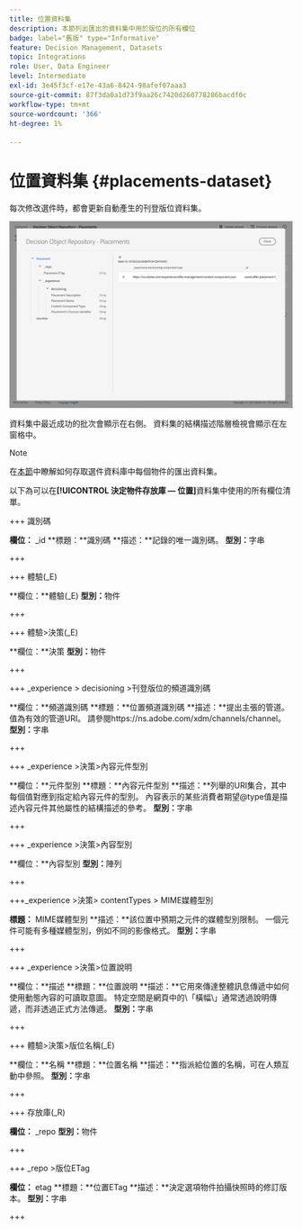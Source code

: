 ```yaml
---
title: 位置資料集
description: 本節列出匯出的資料集中用於版位的所有欄位
badge: label="舊版" type="Informative"
feature: Decision Management, Datasets
topic: Integrations
role: User, Data Engineer
level: Intermediate
exl-id: 3e45f3cf-e17e-43a6-8424-98afef07aaa3
source-git-commit: 87f3da0a1d73f9aa26c7420d260778286bacdf0c
workflow-type: tm+mt
source-wordcount: '366'
ht-degree: 1%

---
```


# 位置資料集 {#placements-dataset}

每次修改選件時，都會更新自動產生的刊登版位資料集。

![](../assets/dataset-placements.png)

資料集中最近成功的批次會顯示在右側。 資料集的結構描述階層檢視會顯示在左窗格中。

>[!NOTE]
>
>在[本節](../export-catalog/access-dataset.md)中瞭解如何存取選件資料庫中每個物件的匯出資料集。

以下為可以在&#x200B;**[!UICONTROL 決定物件存放庫 — 位置]**&#x200B;資料集中使用的所有欄位清單。

<!--A placement describes a location or place in a personalized message. It is used to set technical constraints for content that the personalization decision supplies. The placement also represents a request to produce certain types of metrics when an experience event is produced where this placement is involved. For instance, the placement facilitates a personalized clickable image inside an email shown to an end-user. The placement may for instance request from the assembled experience that the click on its image gets reported in an experience event with a metric https://ns.adobe.com/xdm/data/metrics/web/linkclicks and a reference to this placement.-->

+++ 識別碼

**欄位：** _id
**標題：**識別碼
**描述：**記錄的唯一識別碼。
**型別：**&#x200B;字串

+++

+++ 體驗(_E)

**欄位：**體驗(_E)
**型別：**&#x200B;物件

+++

+++ 體驗>決策(_E)

**欄位：**決策
**型別：**&#x200B;物件

+++

+++ _experience > decisioning >刊登版位的頻道識別碼

**欄位：**頻道識別碼
**標題：**位置頻道識別碼
**描述：**提出主張的管道。 值為有效的管道URI。 請參閱https://ns.adobe.com/xdm/channels/channel。
**型別：**&#x200B;字串

+++

+++ _experience >決策>內容元件型別

**欄位：**元件型別
**標題：**內容元件型別
**描述：**列舉的URI集合，其中每個值對應到指定給內容元件的型別。 內容表示的某些消費者期望@type值是描述內容元件其他屬性的結構描述的參考。
**型別：**&#x200B;字串

+++

+++ _experience >決策>內容型別

**欄位：**內容型別
**型別：**&#x200B;陣列

+++

+++_experience >決策> contentTypes > MIME媒體型別

**標題：** MIME媒體型別
**描述：**該位置中預期之元件的媒體型別限制。 一個元件可能有多種媒體型別，例如不同的影像格式。
**型別：**&#x200B;字串

+++

+++ _experience >決策>位置說明

**欄位：**描述
**標題：**位置說明
**描述：**它用來傳達整體訊息傳遞中如何使用動態內容的可讀取意圖。 特定空間是網頁中的\「橫幅\」通常透過說明傳遞，而非透過正式方法傳遞。
**型別：**&#x200B;字串

+++

+++ 體驗>決策>版位名稱(_E)

**欄位：**名稱
**標題：**位置名稱
**描述：**指派給位置的名稱，可在人類互動中參照。
**型別：**&#x200B;字串

+++

+++ 存放庫(_R)

**欄位：** _repo
**型別：**&#x200B;物件

+++

+++ _repo >版位ETag

**欄位：** etag
**標題：**位置ETag
**描述：**決定選項物件拍攝快照時的修訂版本。
**型別：**&#x200B;字串

+++
